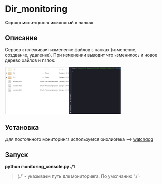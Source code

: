 # Dir_monitoring
Сервер мониторинга изменений в папках

## Описание
Сервер отслеживает изменение файлов в папках (изменение, создвание, удаление).
При изменении выводит что изменилось и новое дерево файлов и папок:


<img width="75%" alt="image" src="https://github.com/Ivan-Dorofeev/Dir_monitoring/blob/master/gif.gif">

## Установка
Для постоянного мониторинга используется библиотека --> [watchdog](https://github.com/gorakhargosh/watchdog)

## Запуск
 
  **python monitoring_console.py ./1**

  >(./1 - указываем путь для мониторинга. По умолчанию './')
